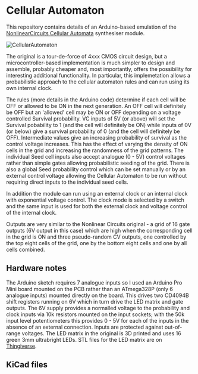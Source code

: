 # Cellular Automaton

This repository contains details of an Arduino-based emulation of the [NonlinearCircuits Cellular Automata](https://www.nonlinearcircuits.com/modules/p/cellular-automata) synthesiser module.

![CellularAutomaton](https://github.com/user-attachments/assets/e6e95f51-a603-4c6c-a3c2-eee641102247)

The original is a tour-de-force of 4xxx CMOS circuit design, but a microcontroller-based implementation is much simpler to design and assemble, probably cheaper and, most importantly, offers the possibility for interesting additional functionality. In particular, this implemetation allows a probabilistic approach to the cellular automaton rules and can run using its own internal clock.

The rules (more details in the Arduino code) determine if each cell will be OFF or allowed to be ON in the next generation. An OFF cell will definitely be OFF but an 'allowed' cell may be ON or OFF depending on a voltage controlled Survival probability. VC inputs of 5V (or above) will set the Survival pobability to 1 (and the cell will definitely be ON) while inputs of 0V (or below) give a survival probability of 0 (and the cell will definitely be OFF). Intermediate values give an increasing probability of survival as the control voltage increases. This has the effect of varying the density of ON cells in the grid and increasing the randomness of the grid patterns. The individual Seed cell inputs also accept analogue (0 - 5V) control voltages rather than simple gates allowing probabilistic seeding of the grid. There is also a global Seed probability control which can be set manually or by an external control voltage allowing the Cellular Automaton to be run without requiring direct inputs to the individual seed cells.

In addition the module can run using an external clock or an internal clock with exponential voltage control. The clock mode is selected by a switch and the same input is used for both the external clock and voltage control of the internal clock.

Outputs are very similar to the Nonlinear Circuits original - a grid of 16 gate outputs (6V output in this case) which are high when the corresponding cell in the grid is ON and three pseudo-random CV outputs, one controlled by the top eight cells of the grid, one by the bottom eight cells and one by all cells combined.

## Hardware notes

The Arduino sketch requires 7 analogue inputs so I used an Arduino Pro Mini board mounted on the PCB rather than an ATmega328P (only 6 analogue inputs) mounted directly on the board. This drives two CD4094B shift registers running on 6V which in turn drive the LED matrix and gate outputs. The 6V supply provides a normalled voltage to the probability and clock inputs via 10k resistors mounted on the input sockets; with the 50k input level potentiometers this provides 0 - 5V for each of the inputs in the absence of an external connection. Inputs are protected against out-of-range voltages. The LED matrix in the original is 3D printed and uses 16 green 3mm ultrabright LEDs. STL files for the LED matrix are on [Thingiverse](https://www.thingiverse.com/thing:6831147).

## KiCad files

